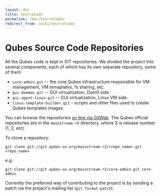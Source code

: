 ```yaml
---
layout: doc
title: SourceCode
permalink: /doc/SourceCode/
redirect_from: /wiki/SourceCode/
---
```


Qubes Source Code Repositories
==============================

All the Qubes code is kept in GIT repositories. We divided the project into several components, each of which has its own separate repository, some of them:

-   `core-admin.git` -- the core Qubes infrastructure responsible for VM management, VM temaplates, fs sharing, etc.
-   `gui-daemon.git` -- GUI virtualization, Dom0 side.
-   `gui-agent-linux.git` -- GUI virtualization, Linux VM side.
-   `linux-template-builder.git` - scripts and other files used to create Qubes templates images.

You can browse the repositories [on line via GitWeb](http://git.qubes-os.org/gitweb/). The Qubes official repositories are in the `mainstream-rX` directory, where X is release number (1, 2, etc).

To clone a repository:

```
git clone git://git.qubes-os.org/mainstream-r2/<repo_name>.git <repo_name>
```

e.g.:

```
git clone git://git.qubes-os.org/mainstream-r2/core-admin.git core-admin
```

Currently the preferred way of contributing to the project is by sending a patch via the project's mailing list (`git format-patch`).

